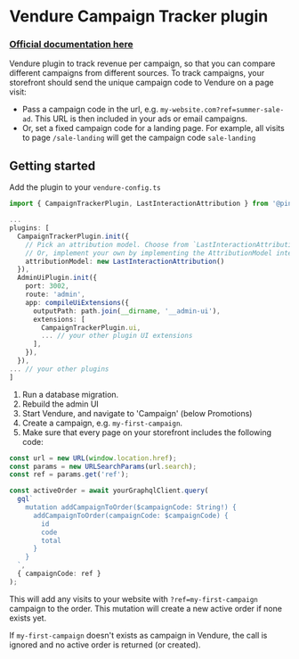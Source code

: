 # Vendure Campaign Tracker plugin

### [Official documentation here](https://pinelab-plugins.com/plugin/vendure-plugin-campaign-tracker)

Vendure plugin to track revenue per campaign, so that you can compare different campaigns from different sources.
To track campaigns, your storefront should send the unique campaign code to Vendure on a page visit:

- Pass a campaign code in the url, e.g. `my-website.com?ref=summer-sale-ad`. This URL is then included in your ads or email campaigns.
- Or, set a fixed campaign code for a landing page. For example, all visits to page `/sale-landing` will get the campaign code `sale-landing`

## Getting started

Add the plugin to your `vendure-config.ts`

```ts
import { CampaignTrackerPlugin, LastInteractionAttribution } from '@pinelab/vendure-plugin-campaign-tracker';

...
plugins: [
  CampaignTrackerPlugin.init({
    // Pick an attribution model. Choose from `LastInteractionAttribution`, `FirstInteractionAttribution`, `LinearAttribution`
    // Or, implement your own by implementing the AttributionModel interface
    attributionModel: new LastInteractionAttribution()
  }),
  AdminUiPlugin.init({
    port: 3002,
    route: 'admin',
    app: compileUiExtensions({
      outputPath: path.join(__dirname, '__admin-ui'),
      extensions: [
        CampaignTrackerPlugin.ui,
        ... // your other plugin UI extensions
      ],
    }),
  }),
... // your other plugins
]
```

1. Run a database migration.
2. Rebuild the admin UI
3. Start Vendure, and navigate to 'Campaign' (below Promotions)
4. Create a campaign, e.g. `my-first-campaign`.
5. Make sure that every page on your storefront includes the following code:

```ts
const url = new URL(window.location.href);
const params = new URLSearchParams(url.search);
const ref = params.get('ref');

const activeOrder = await yourGraphqlClient.query(
  gql`
    mutation addCampaignToOrder($campaignCode: String!) {
      addCampaignToOrder(campaignCode: $campaignCode) {
        id
        code
        total
      }
    }
  `,
  { campaignCode: ref }
);
```

This will add any visits to your website with `?ref=my-first-campaign` campaign to the order. This mutation will create a new active order if none exists yet.

If `my-first-campaign` doesn't exists as campaign in Vendure, the call is ignored and no active order is returned (or created).

